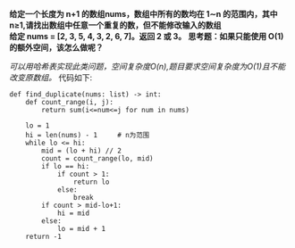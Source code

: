 **给定一个长度为 n+1 的数组nums，数组中所有的数均在 1∼n 的范围内，其中 n≥1,请找出数组中任意一个重复的数，但不能修改输入的数组  
给定 nums = [2, 3, 5, 4, 3, 2, 6, 7]。返回 2 或 3。**
**思考题：如果只能使用 O(1) 的额外空间，该怎么做呢？**

*可以用哈希表实现此类问题，空间复杂度O(n),题目要求空间复杂度为O(1)且不能改变原数组。*
代码如下:  

    def find_duplicate(nums: list) -> int:
        def count_range(i, j):
            return sum(i<=num<=j for num in nums)

        lo = 1
        hi = len(nums) - 1     # n为范围
        while lo <= hi:
            mid = (lo + hi) // 2
            count = count_range(lo, mid)
            if lo == hi:
                if count > 1:
                    return lo
                else:
                    break
            if count > mid-lo+1:
                hi = mid
            else:
                lo = mid + 1
        return -1
